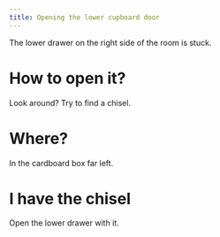 ```yaml
---
title: Opening the lower cupboard door
---
```


The lower drawer on the right side of the room is stuck.

# How to open it?
Look around? Try to find a chisel.

# Where?
In the cardboard box far left.

# I have the chisel
Open the lower drawer with it.
